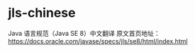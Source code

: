 # jls-chinese
Java 语言规范（Java SE 8）中文翻译
原文首页地址：https://docs.oracle.com/javase/specs/jls/se8/html/index.html
